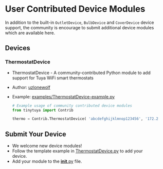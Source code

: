# User Contributed Device Modules

In addition to the built-in `OutletDevice`, `BulbDevice` and `CoverDevice` device support, the community is encourage to submit additional device modules which are available here.

## Devices

### ThermostatDevice

*  ThermostatDevice - A community-contributed Python module to add support for Tuya WiFi smart thermostats
* Author: [uzlonewolf](https://github.com/uzlonewolf)
* Example: [examples/ThermostatDevice-example.py](https://github.com/jasonacox/tinytuya/blob/master/examples/Contrib/ThermostatDevice-example.py)

    ```python
    # Example usage of community contributed device modules
    from tinytuya import Contrib

    thermo = Contrib.ThermostatDevice( 'abcdefghijklmnop123456', '172.28.321.475', '1234567890123abc' )
    ```

## Submit Your Device

* We welcome new device modules!
* Follow the template example in [ThermostatDevice.py](ThermostatDevice.py) to add your device.
* Add your module to the [__init__.py](__init__.py) file.
